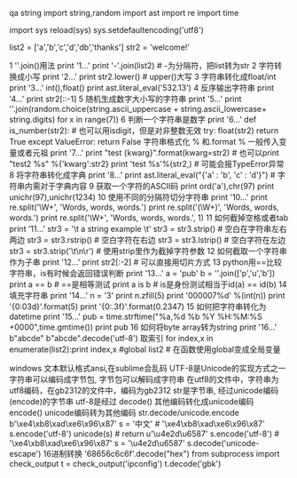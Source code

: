 
qa string
import string,random
import ast
import re
import time

import sys
reload(sys)
sys.setdefaultencoding('utf8')

list2 = ['a','b','c','d','db','thanks']
str2 = 'welcome!'

1 ''.join()用法
print '1...'
print '-'.join(list2) # -为分隔符，把list转为str
2 字符转换成小写
print '2...'
print str2.lower() # upper()大写
3 字符串转化成float/int
print '3...'
int(),float()
print ast.literal_eval('532.13')
4 反序输出字符串
print '4...'
print str2[::-1]
5 随机生成数字大小写的字符串
print '5...'
print ''.join(random.choice(string.ascii_uppercase + string.ascii_lowercase+ string.digits) for x in range(7))
6 判断一个字符串是数字
print '6...'
def is_number(str2):  # 也可以用isdigit，但是对非整数无效
    try:
        float(str2)
        return True
    except ValueError:
        return False
字符串格式化 % 和.format % 一般传入变量或者元祖
print '7...'
print "test {kwarg}".format(kwarg=str2) # 也可以print "test2 %s" %{'kwarg':str2}
print 'test %s'%(str2,) # 可能会报TypeError异常
8 将字符串转化成字典
print '8...'
print ast.literal_eval("{'a' : 'b', 'c' : 'd'}")  # 字符串内需对于字典内容
9 获取一个字符的ASCII码
print ord('a'),chr(97)
print unichr(97),unichr(1234)
10 使用不同的分隔符切分字符串
print '10...'
print re.split('\W+', 'Words, words, words.')
print re.split('(\W+)', 'Words, words, words.')
print re.split('\W+', 'Words, words, words.', 1)
11 如何截掉空格或者tab
print '11...'
str3 = '\t a string example \t'
str3 = str3.strip()  # 空白在字符串左右两边
str3 = str3.rstrip()  # 空白字符在右边
str3 = str3.lstrip()  # 空白字符在左边
str3 = str3.strip('\t\n\r')  # 使用strip里作为截掉字符参数
12 如何截取一个字符串作为子串
print '12...'
print str2[:-2]  # 可以直接用切片方式
13 python用==比较字符串，is有时候会返回错误判断
print '13...'
a = 'pub'
b = ''.join(['p','u','b'])
print a == b  # ==是相等测试
print a is b  # is是身份测试相当于id(a) == id(b)
14 填充字符串
print '14...'
n = '3'
print n.zfill(5)
print '000007%d' %(int(n))
print '{0:03d}'.format(5)
print '{0:.3f}'.format(0.2347)
15 如何把字符串转化为datetime
print '15...'
pub = time.strftime("%a,%d %b %Y %H:%M:%S +0000",time.gmtime())
print pub
16 如何将byte array转为string
print '16...'
b"abcde"
b"abcde".decode('utf-8')
取索引
for index,x in enumerate(list2):print index,x
#global list2 #  在函数使用global变成全局变量

windows 文本默认格式ansi,在sublime会乱码
UTF-8是Unicode的实现方式之一
字符串可以编码成字节包, 字节包可以解码成字符串
在utf8的文件中，字符串为utf8编码，在gb2312的文件中，编码为gb2312
str是字节串, 经过unicode编码(encode)的字节串
utf-8是经过
decode() 其他编码转化成unicode编码
encode() unicode编码转为其他编码
str.decode/unicode.encode
b'\xe4\xb8\xad\xe6\x96\x87'
s = '中文' # '\xe4\xb8\xad\xe6\x96\x87'
s.encode('utf-8')
unicode(s) # return u'\u4e2d\u6587'
s.encode('utf-8') # '\xe4\xb8\xad\xe6\x96\x87'
s = '\u4e2d\u6587'
s.decode('unicode-escape')
16进制转换
'68656c6c6f'.decode("hex")
from subprocess import check_output
t = check_output('ipconfig')
t.decode('gbk')
